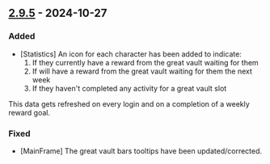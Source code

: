 ## [2.9.5](https://github.com/NintendoLink07/MythicIOGrabber/releases/tag/2.9.5) - 2024-10-27

### Added

- [Statistics] An icon for each character has been added to indicate:
    1. If they currently have a reward from the great vault waiting for them
    2. If will have a reward from the great vault waiting for them the next week
    3. If they haven't completed any activity for a great vault slot

This data gets refreshed on every login and on a completion of a weekly reward goal.

### Fixed

- [MainFrame] The great vault bars tooltips have been updated/corrected. 